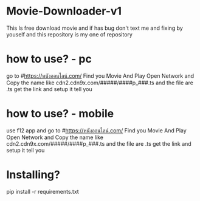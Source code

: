 # Movie-Downloader-v1
This Is free download movie and if has bug don't text me and fixing by youself and this repository is my one of repository

# how to use? - pc
go to #https://หนังออนไลน์.com/ Find you Movie And Play Open Network and Copy the name like cdn2.cdn9x.com/#####/####p_###.ts and the file are .ts
get the link and setup it tell you

# how to use? - mobile
use f12 app and go to #https://หนังออนไลน์.com/ Find you Movie And Play Open Network and Copy the name like cdn2.cdn9x.com/#####/####p_###.ts and the file are .ts
get the link and setup it tell you

# Installing?
pip install -r requirements.txt
